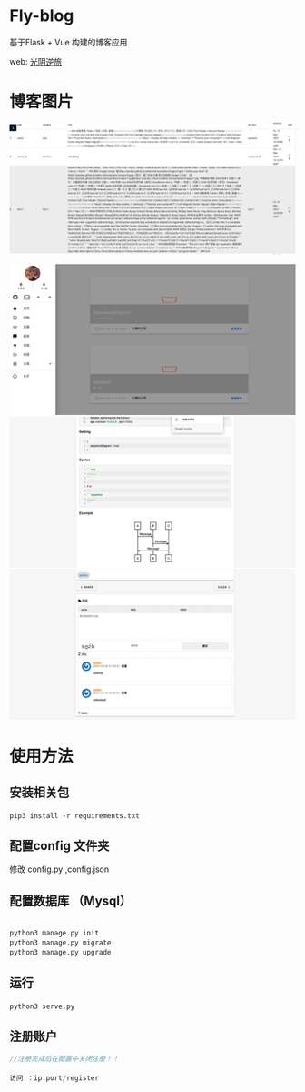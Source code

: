 
# Fly-blog

基于Flask + Vue 构建的博客应用

web: [光阴逆旅](https://flask.gynl.xyz/)

# 博客图片

![1](https://raw.githubusercontent.com/779505388/Fly-blog/master/example/20210327-213348.png)

![2](https://raw.githubusercontent.com/779505388/Fly-blog/master/example/%E6%88%AA%E5%B1%8F2021-03-27%E4%B8%8B%E5%8D%889.35.52.png)
![3](https://raw.githubusercontent.com/779505388/Fly-blog/master/example/%E6%88%AA%E5%B1%8F2021-03-27%E4%B8%8B%E5%8D%889.37.42.png)
![4](https://raw.githubusercontent.com/779505388/Fly-blog/master/example/%E6%88%AA%E5%B1%8F2021-03-27%E4%B8%8B%E5%8D%889.37.59.png)

# 使用方法

## 安装相关包

` pip3 install -r requirements.txt `

## 配置config 文件夹

修改 config.py ,config.json

## 配置数据库 （Mysql）

``` python

python3 manage.py init
python3 manage.py migrate
python3 manage.py upgrade

```

## 运行

` python3 serve.py `

## 注册账户


 

``` javascript
//注册完成后在配置中关闭注册！！

访问 ：ip:port/register

```

